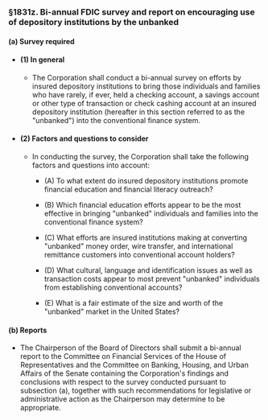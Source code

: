 ### §1831z. Bi-annual FDIC survey and report on encouraging use of depository institutions by the unbanked
#### (a) Survey required
* #### (1) In general
  * The Corporation shall conduct a bi-annual survey on efforts by insured depository institutions to bring those individuals and families who have rarely, if ever, held a checking account, a savings account or other type of transaction or check cashing account at an insured depository institution (hereafter in this section referred to as the "unbanked") into the conventional finance system.

* #### (2) Factors and questions to consider
  * In conducting the survey, the Corporation shall take the following factors and questions into account:

    * (A) To what extent do insured depository institutions promote financial education and financial literacy outreach?

    * (B) Which financial education efforts appear to be the most effective in bringing "unbanked" individuals and families into the conventional finance system?

    * (C) What efforts are insured institutions making at converting "unbanked" money order, wire transfer, and international remittance customers into conventional account holders?

    * (D) What cultural, language and identification issues as well as transaction costs appear to most prevent "unbanked" individuals from establishing conventional accounts?

    * (E) What is a fair estimate of the size and worth of the "unbanked" market in the United States?

#### (b) Reports
* The Chairperson of the Board of Directors shall submit a bi-annual report to the Committee on Financial Services of the House of Representatives and the Committee on Banking, Housing, and Urban Affairs of the Senate containing the Corporation's findings and conclusions with respect to the survey conducted pursuant to subsection (a), together with such recommendations for legislative or administrative action as the Chairperson may determine to be appropriate.